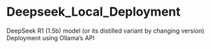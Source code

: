 # Deepseek_Local_Deployment
DeepSeek R1 (1.5b) model (or its distilled variant by changing version) Deployment using Ollama’s API
